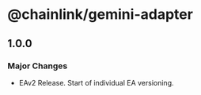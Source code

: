 # @chainlink/gemini-adapter

## 1.0.0

### Major Changes

- EAv2 Release. Start of individual EA versioning.
